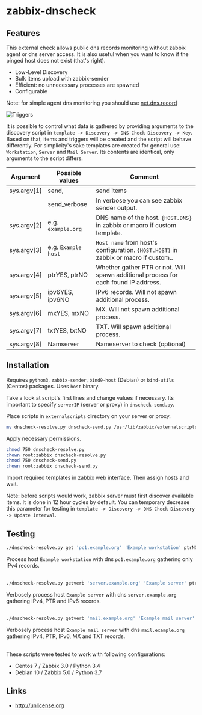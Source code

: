 # zabbix-dnscheck
## Features
This external check allows public dns records monitoring without zabbix agent or dns server access. It is also useful when you want to know if the pinged host does not exist (that's right).

- Low-Level Discovery
- Bulk items upload with zabbix-sender
- Efficient: no unnecessary processes are spawned
- Configurable

Note: for simple agent dns monitoring you should use [net.dns.record](https://www.zabbix.com/documentation/2.4/manual/config/items/itemtypes/zabbix_agent)

![Triggers](https://raw.githubusercontent.com/nobodysu/zabbix-dnscheck/master/screenshots/dnscheck-triggers-cut.png)

It is possible to control what data is gathered by providing arguments to the discovery script in `template -> Discovery -> DNS Check Discovery -> Key`. Based on that, items and triggers will be created and the script will behave differently. For simplicity's sake templates are created for general use: `Workstation`, `Server` and `Mail Server`. Its contents are identical, only arguments to the script differs.

| Argument         | Possible values     | Comment                                                                             |
| ---------------- | ------------------- | ----------------------------------------------------------------------------------- |
| sys.argv[1]      | send,               | send items                                                                          |
|                  | send_verbose        | In verbose you can see zabbix sender output.                                        |
| sys.argv[2]      | e.g. `example.org`  | DNS name of the host. `{HOST.DNS}` in zabbix or macro if custom template.           |
| sys.argv[3]      | e.g. `Example host` | `Host name` from host's configuration. `{HOST.HOST}` in zabbix or macro if custom.. |
| sys.argv[4]      | ptrYES, ptrNO       | Whether gather PTR or not. Will spawn additional process for each found IP address. |
| sys.argv[5]      | ipv6YES, ipv6NO     | IPv6 records. Will not spawn additional process.                                    |
| sys.argv[6]      | mxYES, mxNO         | MX. Will not spawn additional process.                                              |
| sys.argv[7]      | txtYES, txtNO       | TXT. Will spawn additional process.                                                 |
| sys.argv[8]      | Namserver           | Nameserver to check (optional)                                                      |

## Installation
Requires `python3`, `zabbix-sender`, `bind9-host` (Debian) or `bind-utils` (Centos) packages. Uses `host` binary.<br />

Take a look at script's first lines and change values if necessary. Its important to specify `serverIP` (server or proxy) in `dnscheck-send.py`.

Place scripts in `externalscripts` directory on your server or proxy.
```bash
mv dnscheck-resolve.py dnscheck-send.py /usr/lib/zabbix/externalscripts/
```

Apply necessary permissions.
```bash
chmod 750 dnscheck-resolve.py
chown root:zabbix dnscheck-resolve.py
chmod 750 dnscheck-send.py
chown root:zabbix dnscheck-send.py
```

Import required templates in zabbix web interface. Then assign hosts and wait. 

Note: before scripts would work, zabbix server must first discover available items. It is done in 12 hour cycles by default. You can temporary decrease this parameter for testing in `template -> Discovery -> DNS Check Discovery -> Update interval`.

## Testing
```bash
./dnscheck-resolve.py get 'pc1.example.org' 'Example workstation' ptrNO ipv6NO mxNO txtNO 8.8.8.8
```
Process host `Example workstation` with dns `pc1.example.org` gathering only IPv4 records.
<br /><br />

```bash
./dnscheck-resolve.py getverb 'server.example.org' 'Example server' ptrYES ipv6YES mxNO txtNO
```
Verbosely process host `Example server` with dns `server.example.org` gathering IPv4, PTR and IPv6 records.
<br /><br />

```bash
./dnscheck-resolve.py getverb 'mail.example.org' 'Example mail server' ptrYES ipv6YES mxYES txtYES
```
Verbosely process host `Example mail server` with dns `mail.example.org` gathering IPv4, PTR, IPv6, MX and TXT records.
<br /><br />

These scripts were tested to work with following configurations:
- Centos 7 / Zabbix 3.0 / Python 3.4
- Debian 10 / Zabbix 5.0 / Python 3.7

## Links
- http://unlicense.org
